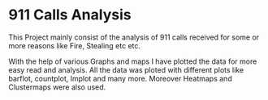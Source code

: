 
# 911 Calls Analysis
This Project mainly consist of the analysis of 911 calls received for  some or more reasons like Fire, Stealing etc etc.

With the help of various Graphs and maps I have plotted the data for more easy read and analysis. All the data was ploted with different plots like barflot, countplot, lmplot and many more. Moreover Heatmaps and Clustermaps were also used.


